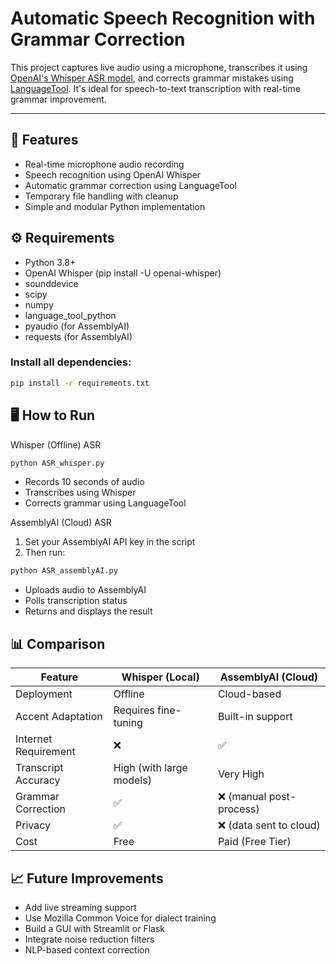 # Automatic Speech Recognition with Grammar Correction

This project captures live audio using a microphone, transcribes it using [OpenAI's Whisper ASR model](https://github.com/openai/whisper), and corrects grammar mistakes using [LanguageTool](https://github.com/jxmorris12/language-tool-python). It's ideal for speech-to-text transcription with real-time grammar improvement.

---

## 🚀 Features

- Real-time microphone audio recording
- Speech recognition using OpenAI Whisper
- Automatic grammar correction using LanguageTool
- Temporary file handling with cleanup
- Simple and modular Python implementation

## ⚙️ Requirements
- Python 3.8+
- OpenAI Whisper (pip install -U openai-whisper)
- sounddevice
- scipy
- numpy
- language_tool_python
- pyaudio (for AssemblyAI)
- requests (for AssemblyAI)
### Install all dependencies:
```bash
pip install -r requirements.txt
```
## 🖥️ How to Run
Whisper (Offline) ASR
```bash
python ASR_whisper.py
```
- Records 10 seconds of audio
- Transcribes using Whisper
- Corrects grammar using LanguageTool

AssemblyAI (Cloud) ASR
1. Set your AssemblyAI API key in the script
2. Then run:
```bash
python ASR_assemblyAI.py
```
- Uploads audio to AssemblyAI
- Polls transcription status
- Returns and displays the result
## 📊 Comparison
| Feature              | Whisper (Local)          | AssemblyAI (Cloud)      |
| -------------------- | ------------------------ | ----------------------- |
| Deployment           | Offline                  | Cloud-based             |
| Accent Adaptation    | Requires fine-tuning     | Built-in support        |
| Internet Requirement | ❌                        | ✅                       |
| Transcript Accuracy  | High (with large models) | Very High               |
| Grammar Correction   | ✅                        | ❌ (manual post-process) |
| Privacy              | ✅                        | ❌ (data sent to cloud)  |
| Cost                 | Free                     | Paid (Free Tier)        |

## 📈 Future Improvements
- Add live streaming support
- Use Mozilla Common Voice for dialect training
- Build a GUI with Streamlit or Flask
- Integrate noise reduction filters
- NLP-based context correction
